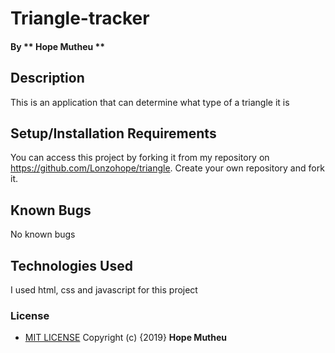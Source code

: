 # Triangle-tracker
####
#### By ** Hope Mutheu **
## Description
This is an application that can determine what type of a triangle it is
## Setup/Installation Requirements
You can access this project by forking it from my repository on https://github.com/Lonzohope/triangle. Create your own repository and fork it.
## Known Bugs
No known bugs
## Technologies Used
I used html, css and javascript for this project
### License

* [MIT LICENSE](LICENSE)
Copyright (c) {2019} **Hope Mutheu**


